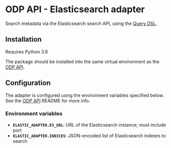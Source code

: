 # ODP API - Elasticsearch adapter

Search metadata via the Elasticsearch search API, using the
[Query DSL](https://www.elastic.co/guide/en/elasticsearch/reference/6.2/query-dsl.html).

## Installation

Requires Python 3.8

The package should be installed into the same virtual environment as the
[ODP API](https://github.com/SAEONData/Open-Data-Platform).

## Configuration

The adapter is configured using the environment variables specified below. 
See the [ODP API](https://github.com/SAEONData/Open-Data-Platform) README for more info.

### Environment variables

- **`ELASTIC_ADAPTER.ES_URL`**: URL of the Elasticsearch instance; must include port
- **`ELASTIC_ADAPTER.INDICES`**: JSON-encoded list of Elasticsearch indexes to search
